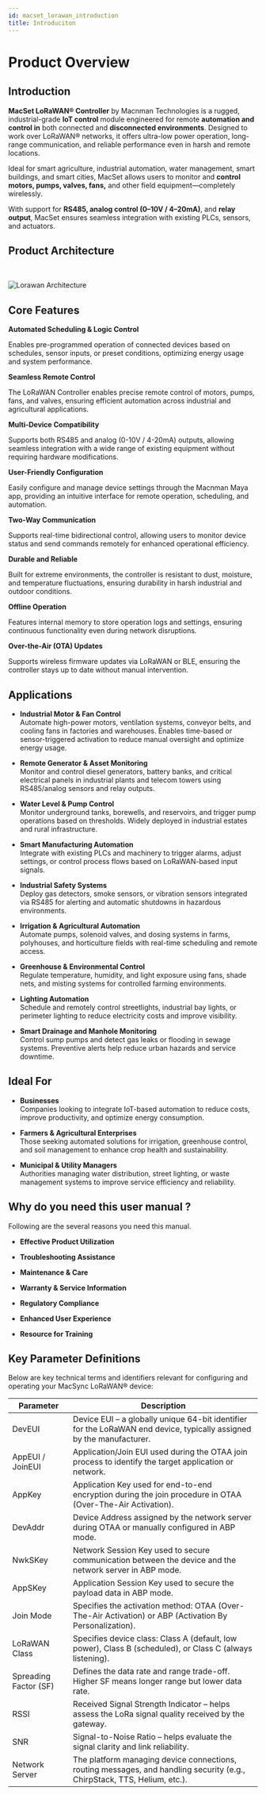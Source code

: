 ```yaml
---
id: macset_lorawan_introduction
title: Introduciton
---
```


# Product Overview

## Introduction

**MacSet LoRaWAN® Controller** by Macnman Technologies is a rugged, industrial-grade **IoT control** module engineered for remote **automation and control in** both connected and **disconnected environments**. Designed to work over LoRaWAN® networks, it offers ultra-low power operation, long-range communication, and reliable performance even in harsh and remote locations.

Ideal for smart agriculture, industrial automation, water management, smart buildings, and smart cities, MacSet allows users to monitor and **control motors, pumps, valves, fans,** and other field equipment—completely wirelessly.

With support for **RS485, analog control (0–10V / 4–20mA)**, and **relay output**, MacSet ensures seamless integration with existing PLCs, sensors, and actuators.

## Product Architecture
<br/>

![Lorawan Architecture](/img/lorawan/lorawan_controller_archi_.svg)

## Core Features

<div className="reusable-feature-grid">
  <div className="reusable-feature-card">
    <strong>Automated Scheduling & Logic Control</strong>
    <p>Enables pre-programmed operation of connected devices based on schedules, sensor inputs, or preset 
      conditions, optimizing energy usage and system performance.</p>
  </div>
  <div className="reusable-feature-card">
    <strong>Seamless Remote Control</strong>
    <p>The LoRaWAN Controller enables precise remote control of motors, pumps, fans, and valves, ensuring 
efficient automation across industrial and agricultural applications.</p>
  </div>
  <div className="reusable-feature-card">
    <strong>Multi-Device Compatibility</strong> 
    <p>Supports both RS485 and analog (0-10V / 4-20mA) outputs, allowing seamless integration with a wide range of 
      existing equipment without requiring hardware modifications.</p>
  </div>
  <div className="reusable-feature-card">
    <strong>User-Friendly Configuration</strong>
    <p>Easily configure and manage device settings through the Macnman Maya app, providing an intuitive interface 
      for remote operation, scheduling, and automation.</p>
  </div>
  <div className="reusable-feature-card">
    <strong>Two-Way Communication</strong>
    <p>Supports real-time bidirectional control, allowing users to monitor device status and send commands 
    remotely for enhanced operational efficiency.</p>
  </div>
  <div className="reusable-feature-card">
    <strong>Durable and Reliable</strong>
    <p>Built for extreme environments, the controller is resistant to dust, moisture, and temperature fluctuations, 
    ensuring durability in harsh industrial and outdoor conditions.</p>
  </div>
    <div className="reusable-feature-card">
    <strong>Offline Operation</strong>
    <p>Features internal memory to store operation logs and settings, ensuring continuous functionality even during
network disruptions.</p>
    </div>
        <div className="reusable-feature-card">
    <strong>Over-the-Air (OTA) Updates</strong>
    <p>Supports wireless firmware updates via LoRaWAN or BLE, ensuring the controller stays up to date without 
    manual intervention.</p>
    </div>
    
</div>

## Applications

- **Industrial Motor & Fan Control**  
  Automate high-power motors, ventilation systems, conveyor belts, and cooling fans in factories and warehouses. Enables time-based or sensor-triggered activation to reduce manual oversight and optimize energy usage.

- **Remote Generator & Asset Monitoring**  
  Monitor and control diesel generators, battery banks, and critical electrical panels in industrial plants and telecom towers using RS485/analog sensors and relay outputs.

- **Water Level & Pump Control**  
  Monitor underground tanks, borewells, and reservoirs, and trigger pump operations based on thresholds. Widely deployed in industrial estates and rural infrastructure.

- **Smart Manufacturing Automation**  
  Integrate with existing PLCs and machinery to trigger alarms, adjust settings, or control process flows based on LoRaWAN-based input signals.

- **Industrial Safety Systems**  
  Deploy gas detectors, smoke sensors, or vibration sensors integrated via RS485 for alerting and automatic shutdowns in hazardous environments.

- **Irrigation & Agricultural Automation**  
  Automate pumps, solenoid valves, and dosing systems in farms, polyhouses, and horticulture fields with real-time scheduling and remote access.

- **Greenhouse & Environmental Control**  
  Regulate temperature, humidity, and light exposure using fans, shade nets, and misting systems for controlled farming environments.

- **Lighting Automation**  
  Schedule and remotely control streetlights, industrial bay lights, or perimeter lighting to reduce electricity costs and improve visibility.

- **Smart Drainage and Manhole Monitoring**  
  Control sump pumps and detect gas leaks or flooding in sewage systems. Preventive alerts help reduce urban hazards and service downtime.

## Ideal For

- **Businesses**  
  Companies looking to integrate IoT-based automation to reduce costs, improve productivity, and optimize 
energy consumption.

- **Farmers & Agricultural Enterprises**  
  Those seeking automated solutions for irrigation, greenhouse control, and soil management to enhance crop 
health and sustainability.

- **Municipal & Utility Managers**  
Authorities managing water distribution, street lighting, or waste management systems to improve service 
efficiency and reliability.

## Why do you need this user manual ?

Following are the several reasons you need this manual.

- **Effective Product Utilization** 

- **Troubleshooting Assistance** 

- **Maintenance & Care** 

- **Warranty & Service Information** 

- **Regulatory Compliance** 

- **Enhanced User Experience** 

- **Resource for Training** 

## Key Parameter Definitions

Below are key technical terms and identifiers relevant for configuring and operating your MacSync LoRaWAN® device:

<table className="parameter-table">
  <thead>
    <tr>
      <th>Parameter</th>
      <th>Description</th>
    </tr>
  </thead>
  <tbody>
    <tr>
      <td>DevEUI</td>
      <td>Device EUI – a globally unique 64-bit identifier for the LoRaWAN end device, typically assigned by the manufacturer.</td>
    </tr>
    <tr>
      <td>AppEUI / JoinEUI</td>
      <td>Application/Join EUI used during the OTAA join process to identify the target application or network.</td>
    </tr>
    <tr>
      <td>AppKey</td>
      <td>Application Key used for end-to-end encryption during the join procedure in OTAA (Over-The-Air Activation).</td>
    </tr>
    <tr>
      <td>DevAddr</td>
      <td>Device Address assigned by the network server during OTAA or manually configured in ABP mode.</td>
    </tr>
    <tr>
      <td>NwkSKey</td>
      <td>Network Session Key used to secure communication between the device and the network server in ABP mode.</td>
    </tr>
    <tr>
      <td>AppSKey</td>
      <td>Application Session Key used to secure the payload data in ABP mode.</td>
    </tr>
    <tr>
      <td>Join Mode</td>
      <td>Specifies the activation method: OTAA (Over-The-Air Activation) or ABP (Activation By Personalization).</td>
    </tr>
    <tr>
      <td>LoRaWAN Class</td>
      <td>Specifies device class: Class A (default, low power), Class B (scheduled), or Class C (always listening).</td>
    </tr>
    <tr>
      <td>Spreading Factor (SF)</td>
      <td>Defines the data rate and range trade-off. Higher SF means longer range but lower data rate.</td>
    </tr>
    <tr>
      <td>RSSI</td>
      <td>Received Signal Strength Indicator – helps assess the LoRa signal quality received by the gateway.</td>
    </tr>
    <tr>
      <td>SNR</td>
      <td>Signal-to-Noise Ratio – helps evaluate the signal clarity and link reliability.</td>
    </tr>
    <tr>
      <td>Network Server</td>
      <td>The platform managing device connections, routing messages, and handling security (e.g., ChirpStack, TTS, Helium, etc.).</td>
    </tr>
  </tbody>
</table>
